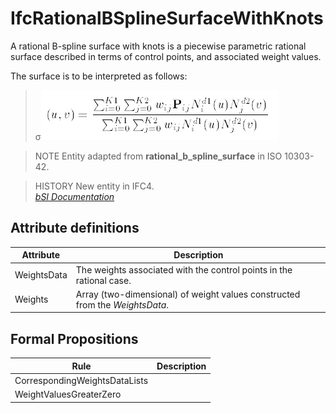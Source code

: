 IfcRationalBSplineSurfaceWithKnots
==================================
A rational B-spline surface with knots is a piecewise parametric rational
surface described in terms of control points, and associated weight values.  
  
The surface is to be interpreted as follows:  
  
> σ![formula](../figures/ifcbsplinesurface-math2.gif)  
  
> NOTE  Entity adapted from **rational_b_spline_surface** in ISO 10303-42.  
  
> HISTORY  New entity in IFC4.  
[ _bSI
Documentation_](https://standards.buildingsmart.org/IFC/DEV/IFC4_2/FINAL/HTML/schema/ifcgeometryresource/lexical/ifcrationalbsplinesurfacewithknots.htm)


Attribute definitions
---------------------
| Attribute   | Description                                                                  |
|-------------|------------------------------------------------------------------------------|
| WeightsData | The weights associated with the control points in the rational case.         |
| Weights     | Array (two-dimensional) of weight values constructed from the _WeightsData_. |

Formal Propositions
-------------------
| Rule                          | Description   |
|-------------------------------|---------------|
| CorrespondingWeightsDataLists |               |
| WeightValuesGreaterZero       |               |


